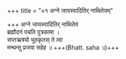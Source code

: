 +++
title = "०१ अग्ने जायस्वादितिर् नाथितेयम्"

+++
अग्ने जायस्वादितिर् नाथितेयं  
ब्रह्मौदनं पचति पुत्रकामा ।  
सप्तऋषयो भूतकृतस् ते त्वा  
मन्थन्तु प्रजया सहेह ॥ +++(Bhatt. saha ॥)+++